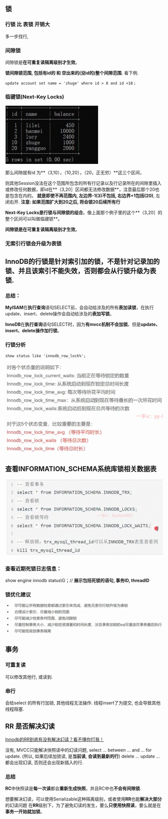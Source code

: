 ## 锁

### 行锁 比 表锁 开销大

多一步找行, 

### 间隙锁

间隙锁是**在可重复读隔离级别才生效**。

**锁间隙锁范围, 包括有id的 和 空出来的(没id的)整个间隙范围.**  看下例.

```
update account set name = 'zhuge' where id > 8 and id <18；
```

### 临键锁(Next-Key Locks)

<img src="Screenshot 2024-11-22 at 00.43.31.png" alt="Screenshot 2024-11-22 at 00.43.31" style="zoom:33%;" />

那么间隙就有id 为**（3,10），（10,20），（20，正无穷）**这三个区间，

则其他Session没法在这个范围所包含的所有行记录以及行记录所在的间隙里插入或修改任何数据，即id在**（3,20］区间都无法修改数据**，注意最后那个20也是包含在内的。
**就是即使不再范围内, 左边界-1(3)不包括, 右边界+1包括(20)**, 左闭右开.
**注意: 如果范围扩大到20之后, 将会锁20后续所有行**

**Next-Key Locks是行锁与间隙锁的组合**。像上面那个例子里的这个**（3,20］的整个区间可以叫做临键锁**。

**间隙锁是在可重复读隔离级别才生效**。



### 无索引行锁会升级为表锁

## InnoDB的行锁是针对索引加的锁，不是针对记录加的锁、并且该索引不能失效，否则都会从行锁升级为表锁.





### 总结：
**MyISAM**在**执行查询**语句SELECT前，会自动给涉及的所有**表加读锁**，在执行update、insert、delete操作会自动给涉及的**表加写锁**。

**InnoDB**在**执行查询**语句SELECT时，因为**有mvcc机制不会加锁**。但是**update、insert、delete操作加行锁**。



### 行锁分析

```
show status like 'innodb_row_lock%';
```

<img src="Screenshot 2024-11-22 at 00.55.48.png" alt="Screenshot 2024-11-22 at 00.55.48" style="zoom: 50%;" />





## 查看INFORMATION_SCHEMA系统库锁相关数据表



<img src="Screenshot 2024-11-22 at 00.57.01.png" alt="Screenshot 2024-11-22 at 00.57.01" style="zoom:50%;" />

### 查看近期死锁日志信息：

show engine innodb status\G；// **展示包括死锁的语句, 事务ID, threadID**



### 锁优化建议

<img src="Screenshot 2024-11-22 at 01.02.32.png" alt="Screenshot 2024-11-22 at 01.02.32" style="zoom:50%;" />





## 事务

 ### 可重复读

可以修改其他行, 或读到.

### 串行

会给select 的所有行加锁, 其他线程无法操作. 
线程insert了为提交, 也会导致其他线程阻塞.



## RR 是否解决幻读

[Innodb的RR到底有没有解决幻读？看不懂你打我！](https://www.51cto.com/article/743212.html)

没有, MVCC只能解决快照读中的幻读问题, 
select ... between ... and ... for update. (所以, 如果后续加锁读, 是**当前读**, **会读到最新的行**)
delete ...
update ...
都会出现幻读,
否则还会出现新插入的行.

### 总结

**RC**中快照读是**每一次读**都会**重新生成快照**，并且RC中也**不会有间隙锁**.

想要解决幻读，可以使用Serializable这种隔离级别，或者使用**RR**也能**解决大部分**的幻读问题
在**RR**级别下，为了避免幻读的发生，要么**只使用快照读**，要么就是在**事务一开始就加锁**。







